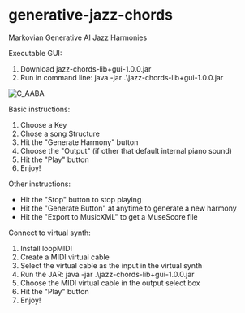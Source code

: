 # generative-jazz-chords
Markovian Generative AI Jazz Harmonies

Executable GUI:
1. Download jazz-chords-lib+gui-1.0.0.jar
2. Run in command line: java -jar .\jazz-chords-lib+gui-1.0.0.jar

![C_AABA](https://github.com/anraposo/generative-jazz-chords/assets/117098145/d922b378-76cb-4379-ae22-9016dae749fc)

Basic instructions:
1. Choose a Key
2. Chose a song Structure
3. Hit the "Generate Harmony" button
4. Choose the "Output" (if other that default internal piano sound)
5. Hit the "Play" button
6. Enjoy!

Other instructions:
- Hit the "Stop" button to stop playing
- Hit the "Generate Button" at anytime to generate a new harmony
- Hit the "Export to MusicXML" to get a MuseScore file

Connect to virtual synth:
1. Install loopMIDI
2. Create a MIDI virtual cable
3. Select the virtual cable as the input in the virtual synth
4. Run the JAR: java -jar .\jazz-chords-lib+gui-1.0.0.jar
5. Choose the MIDI virtual cable in the output select box
5. Hit the "Play" button
6. Enjoy!
